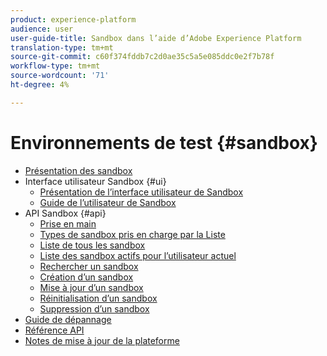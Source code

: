 ```yaml
---
product: experience-platform
audience: user
user-guide-title: Sandbox dans l’aide d’Adobe Experience Platform
translation-type: tm+mt
source-git-commit: c60f374fddb7c2d0ae35c5a5e085ddc0e2f7b78f
workflow-type: tm+mt
source-wordcount: '71'
ht-degree: 4%

---
```



# Environnements de test {#sandbox}

* [Présentation des sandbox](home.md)
* Interface utilisateur Sandbox {#ui}
   * [Présentation de l’interface utilisateur de Sandbox](ui/overview.md)
   * [Guide de l’utilisateur de Sandbox](ui/user-guide.md)
* API Sandbox {#api}
   * [Prise en main](api/getting-started.md)
   * [Types de sandbox pris en charge par la Liste](api/list-sandbox-types.md)
   * [Liste de tous les sandbox](api/list-all-sandboxes.md)
   * [Liste des sandbox actifs pour l’utilisateur actuel](api/list-active-sandboxes.md)
   * [Rechercher un sandbox](api/look-up-sandbox.md)
   * [Création d’un sandbox](api/create-sandbox.md)
   * [Mise à jour d’un sandbox](api/update-sandbox.md)
   * [Réinitialisation d’un sandbox](api/reset-sandbox.md)
   * [Suppression d’un sandbox](api/delete-sandbox.md)
* [Guide de dépannage](troubleshooting-guide.md)
* [Référence API](https://www.adobe.io/apis/experienceplatform/home/api-reference.html#!acpdr/swagger-specs/sandbox-api.yaml)
* [Notes de mise à jour de la plateforme](https://www.adobe.com/go/platform-release-notes-en)